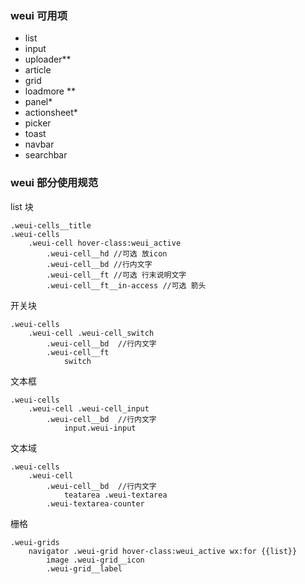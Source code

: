 ### weui 可用项

- list
- input
- uploader**
- article
- grid
- loadmore ** 
- panel*
- actionsheet*
- picker
- toast
- navbar 
- searchbar

### weui 部分使用规范

list 块

```
.weui-cells__title
.weui-cells
	.weui-cell hover-class:weui_active
		.weui-cell__hd //可选 放icon
		.weui-cell__bd //行内文字
		.weui-cell__ft //可选 行末说明文字
		.weui-cell__ft__in-access //可选 箭头
```

开关块

```
.weui-cells
	.weui-cell .weui-cell_switch
		.weui-cell__bd  //行内文字
		.weui-cell__ft
			switch
```



文本框

```
.weui-cells
	.weui-cell .weui-cell_input
		.weui-cell__bd  //行内文字
     		input.weui-input
```



文本域

```
.weui-cells
	.weui-cell 
		.weui-cell__bd  //行内文字
			teatarea .weui-textarea
		.weui-textarea-counter
```

栅格

```
.weui-grids
	navigator .weui-grid hover-class:weui_active wx:for {{list}}
		image .weui-grid__icon
		.weui-grid__label
```

